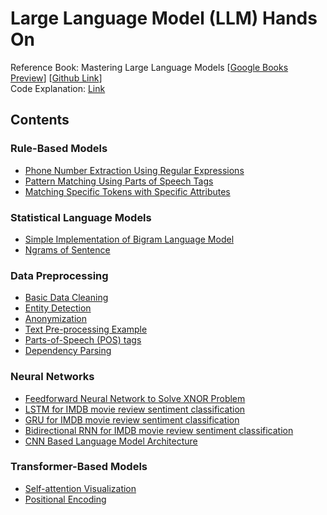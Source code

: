 # Large Language Model (LLM) Hands On

Reference Book: Mastering Large Language Models [[Google Books Preview](https://www.google.com.bd/books/edition/Mastering_Large_Language_Models/xp_6EAAAQBAJ?hl=en&gbpv=1&printsec=frontcover)] [[Github Link](https://github.com/bpbpublications/Mastering-Large-Language-Models)]<br>
Code Explanation: [Link](https://chatgpt.com/share/c9859544-85b4-4cbc-9998-015096c9e627)

## Contents
### Rule-Based Models
*    [Phone Number Extraction Using Regular Expressions](https://github.com/Mahiyat/llm-hands-on/blob/master/Rule-Based%20Models/Phone%20Number%20Extractor.ipynb)
*    [Pattern Matching Using Parts of Speech Tags](https://github.com/Mahiyat/llm-hands-on/blob/master/Rule-Based%20Models/Pattern%20Matching%20Using%20Parts%20of%20Speech%20Tags.ipynb)
*    [Matching Specific Tokens with Specific Attributes](https://github.com/Mahiyat/llm-hands-on/blob/master/Rule-Based%20Models/Matching%20Specific%20Tokens%20with%20Specific%20Attributes.ipynb)

### Statistical Language Models
*    [Simple Implementation of Bigram Language Model](https://github.com/Mahiyat/llm-hands-on/blob/master/Statistical%20Language%20Models/Simple%20Implementation%20of%20Bigram%20LM.ipynb)
*    [Ngrams of Sentence](https://github.com/Mahiyat/llm-hands-on/blob/master/Statistical%20Language%20Models/Ngrams%20of%20Sentence.ipynb)

### Data Preprocessing
*    [Basic Data Cleaning](https://github.com/Mahiyat/llm-hands-on/blob/master/Data%20Preprocessing/Basic%20Data%20Cleaning.ipynb)
*    [Entity Detection](https://github.com/Mahiyat/llm-hands-on/blob/master/Data%20Preprocessing/Entity%20Detection.ipynb)
*    [Anonymization](https://github.com/Mahiyat/llm-hands-on/blob/master/Data%20Preprocessing/Anonymization.ipynb)
*    [Text Pre-processing Example](https://github.com/Mahiyat/llm-hands-on/blob/master/Data%20Preprocessing/Text%20Pre-processing%20Example.ipynb)
*    [Parts-of-Speech (POS) tags](https://github.com/Mahiyat/llm-hands-on/blob/master/Data%20Preprocessing/Parts-of-Speech%20(POS)%20tags.ipynb)
*    [Dependency Parsing](https://github.com/Mahiyat/llm-hands-on/blob/master/Data%20Preprocessing/Dependency%20Parsing.ipynb)

### Neural Networks
*    [Feedforward Neural Network to Solve XNOR Problem](https://github.com/Mahiyat/llm-hands-on/blob/master/Neural%20Networks/Feedforward%20Neural%20Network.ipynb)
*    [LSTM for IMDB movie review sentiment classification](https://github.com/Mahiyat/llm-hands-on/blob/master/Neural%20Networks/LSTM.ipynb)
*    [GRU for IMDB movie review sentiment classification](https://github.com/Mahiyat/llm-hands-on/blob/master/Neural%20Networks/GRU.ipynb)
*    [Bidirectional RNN for IMDB movie review sentiment classification](https://github.com/Mahiyat/llm-hands-on/blob/master/Neural%20Networks/Bidirectional%20RNN.ipynb)
*    [CNN Based Language Model Architecture](https://github.com/Mahiyat/llm-hands-on/blob/master/Neural%20Networks/CNN%20Based%20Language%20Model%20Architecture.ipynb)

### Transformer-Based Models
*    [Self-attention Visualization](https://github.com/Mahiyat/llm-hands-on/blob/master/Transformer-Based%20Models/Self-attention%20Visualization.ipynb)
*    [Positional Encoding](https://github.com/Mahiyat/llm-hands-on/blob/master/Transformer-Based%20Models/Positional%20Encoding.ipynb)
